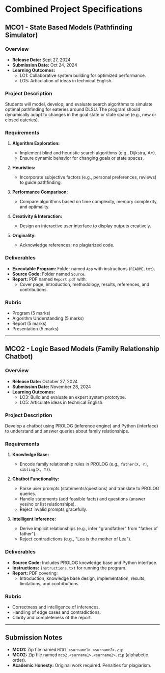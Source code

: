 # Combined Project Specifications

## MCO1 - State Based Models (Pathfinding Simulator)

### Overview
- **Release Date:** Sept 27, 2024  
- **Submission Date:** Oct 24, 2024  
- **Learning Outcomes:**  
  - LO1: Collaborative system building for optimized performance.  
  - LO5: Articulation of ideas in technical English.  

### Project Description
Students will model, develop, and evaluate search algorithms to simulate optimal pathfinding for eateries around DLSU. The program should dynamically adapt to changes in the goal state or state space (e.g., new or closed eateries).  

### Requirements  
1. **Algorithm Exploration:**  
   - Implement blind and heuristic search algorithms (e.g., Dijkstra, A*).  
   - Ensure dynamic behavior for changing goals or state spaces.  

2. **Heuristics:**  
   - Incorporate subjective factors (e.g., personal preferences, reviews) to guide pathfinding.  

3. **Performance Comparison:**  
   - Compare algorithms based on time complexity, memory complexity, and optimality.  

4. **Creativity & Interaction:**  
   - Design an interactive user interface to display outputs creatively.  

5. **Originality:**  
   - Acknowledge references; no plagiarized code.  

### Deliverables  
- **Executable Program:** Folder named `App` with instructions (`README.txt`).  
- **Source Code:** Folder named `Source`.  
- **Report:** PDF named `Report.pdf` with:  
  - Cover page, introduction, methodology, results, references, and contributions.  

### Rubric  
- Program (5 marks)  
- Algorithm Understanding (5 marks)  
- Report (5 marks)  
- Presentation (5 marks)  

---

## MCO2 - Logic Based Models (Family Relationship Chatbot)  

### Overview  
- **Release Date:** October 27, 2024  
- **Submission Date:** November 28, 2024  
- **Learning Outcomes:**  
  - LO3: Build and evaluate an expert system prototype.  
  - LO5: Articulate ideas in technical English.  

### Project Description  
Develop a chatbot using PROLOG (inference engine) and Python (interface) to understand and answer queries about family relationships.  

### Requirements  
1. **Knowledge Base:**  
   - Encode family relationship rules in PROLOG (e.g., `father(X, Y)`, `sibling(X, Y)`).  

2. **Chatbot Functionality:**  
   - Parse user prompts (statements/questions) and translate to PROLOG queries.  
   - Handle statements (add feasible facts) and questions (answer yes/no or list relationships).  
   - Reject invalid prompts gracefully.  

3. **Intelligent Inference:**  
   - Derive implicit relationships (e.g., infer "grandfather" from "father of father").  
   - Reject contradictions (e.g., "Lea is the mother of Lea").  

### Deliverables  
- **Source Code:** Includes PROLOG knowledge base and Python interface.  
- **Instructions:** `instructions.txt` for running the program.  
- **Report:** PDF covering:  
  - Introduction, knowledge base design, implementation, results, limitations, and contributions.  

### Rubric  
- Correctness and intelligence of inferences.  
- Handling of edge cases and contradictions.  
- Clarity and completeness of the report.  

---

## Submission Notes  
- **MCO1:** Zip file named `MCO1_<surname1>_<surname2>.zip`.  
- **MCO2:** Zip file named `mco2.<surname1>.<surname2>.zip` (alphabetic order).  
- **Academic Honesty:** Original work required. Penalties for plagiarism.